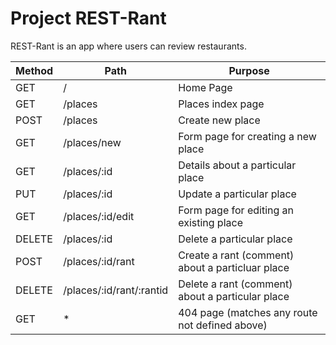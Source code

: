 # Project REST-Rant

REST-Rant is an app where users can review restaurants.

| Method | Path | Purpose |  
| ------- | ------ | ------ |
| GET | / | Home Page |   
| GET | /places | Places index page |   
| POST | /places | Create new place |
| GET | /places/new | Form page for creating a new place |
| GET | /places/:id | Details about a particular place |
| PUT | /places/:id | Update a particular place |
| GET | /places/:id/edit | Form page for editing an existing place |
| DELETE | /places/:id | Delete a particular place |
| POST | /places/:id/rant | Create a rant (comment) about a particluar place |
| DELETE | /places/:id/rant/:rantid | Delete a rant (comment) about a particular place |
| GET | * | 404 page (matches any route not defined above) |





